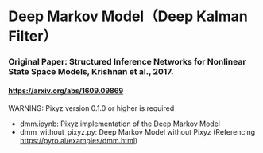 # Deep Markov Model（Deep Kalman Filter）
### Original Paper: Structured Inference Networks for Nonlinear State Space Models, Krishnan et al., 2017.
#### https://arxiv.org/abs/1609.09869

WARNING: Pixyz version 0.1.0 or higher is required

* dmm.ipynb: Pixyz implementation of the Deep Markov Model
* dmm_without_pixyz.py: Deep Markov Model without Pixyz (Referencing https://pyro.ai/examples/dmm.html)
